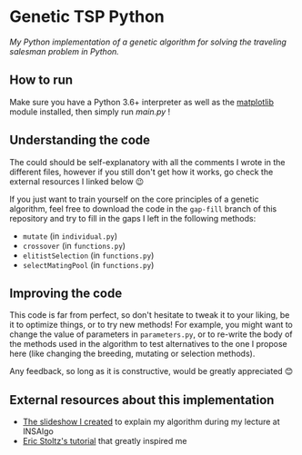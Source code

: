 # Genetic TSP Python
*My Python implementation of a genetic algorithm for solving the traveling salesman problem in Python.*



## How to run

Make sure you have a Python 3.6+ interpreter as well as the [matplotlib](https://matplotlib.org/) module installed, then simply run *main.py* !



## Understanding the code

The could should be self-explanatory with all the comments I wrote in the different files, however if you still don't get how it works, go check the external resources I linked below :wink:

If you just want to train yourself on the core principles of a genetic algorithm, feel free to download the code in the `gap-fill` branch of this repository and try to fill in the gaps I left in the following methods:

- `mutate` (in `individual.py`)
- `crossover` (in `functions.py`)
- `elitistSelection` (in `functions.py`)
- `selectMatingPool` (in `functions.py`)



## Improving the code

This code is far from perfect, so don't hesitate to tweak it to your liking, be it to optimize things, or to try new methods!
For example, you might want to change the value of parameters in `parameters.py`, or to re-write the body of the methods used in the algorithm to test alternatives to the one I propose here (like changing the breeding, mutating or selection methods).

Any feedback, so long as it is constructive, would be greatly appreciated :blush:



## External resources about this implementation

- [The slideshow I created](https://docs.google.com/presentation/d/1GV9fL76_BTHYUN9knwAncWSClhy0scuMF2aENe9Q9Bo/edit?usp=sharing) to explain my algorithm during my lecture at INSAlgo
- [Eric Stoltz's tutorial](https://towardsdatascience.com/evolution-of-a-salesman-a-complete-genetic-algorithm-tutorial-for-python-6fe5d2b3ca35) that greatly inspired me